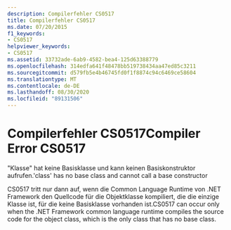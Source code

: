 ```yaml
---
description: Compilerfehler CS0517
title: Compilerfehler CS0517
ms.date: 07/20/2015
f1_keywords:
- CS0517
helpviewer_keywords:
- CS0517
ms.assetid: 33732ade-6ab9-4582-bea4-125d63388779
ms.openlocfilehash: 314edfa641f48478bb519738434aa47ed85c3211
ms.sourcegitcommit: d579fb5e4b46745fd0f1f8874c94c6469ce58604
ms.translationtype: MT
ms.contentlocale: de-DE
ms.lasthandoff: 08/30/2020
ms.locfileid: "89131506"
---
```

# <a name="compiler-error-cs0517"></a><span data-ttu-id="f12d1-103">Compilerfehler CS0517</span><span class="sxs-lookup"><span data-stu-id="f12d1-103">Compiler Error CS0517</span></span>
<span data-ttu-id="f12d1-104">"Klasse" hat keine Basisklasse und kann keinen Basiskonstruktor aufrufen.</span><span class="sxs-lookup"><span data-stu-id="f12d1-104">'class' has no base class and cannot call a base constructor</span></span>  
  
 <span data-ttu-id="f12d1-105">CS0517 tritt nur dann auf, wenn die Common Language Runtime von .NET Framework den Quellcode für die Objektklasse kompiliert, die die einzige Klasse ist, für die keine Basisklasse vorhanden ist.</span><span class="sxs-lookup"><span data-stu-id="f12d1-105">CS0517 can occur only when the .NET Framework common language runtime compiles the source code for the object class, which is the only class that has no base class.</span></span>
